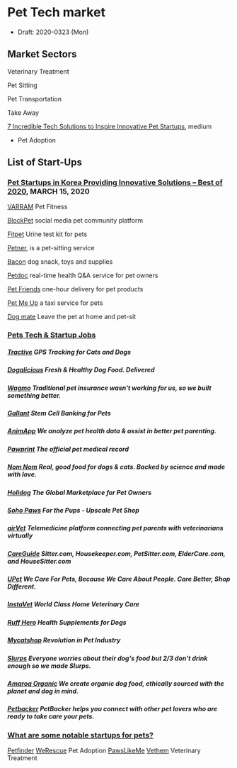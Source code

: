 # Pet Tech market

* Draft: 2020-0323 (Mon)



## Market Sectors

Veterinary Treatment

Pet Sitting

Pet Transportation

Take Away

[7 Incredible Tech Solutions to Inspire Innovative Pet Startups](https://medium.com/@stfalconcom/7-incredible-tech-solutions-to-inspire-innovative-pet-startups-979a5f26bc42), medium

+ Pet Adoption

## List of Start-Ups

### [Pet Startups in Korea Providing Innovative Solutions – Best of 2020](https://seoulz.com/pet-startups-in-korea-providing-innovative-solutions-best-of-2020/), MARCH 15, 2020

[VARRAM](https://varram.com/) Pet Fitness

[BlockPet](https://www.blockpet.io/) social media pet community platform

[Fitpet](http://fitpet.co.kr/) Urine test kit for pets

[Petner](https://petner.kr/), is a pet-sitting service

[Bacon](https://www.baconbox.co/) dog snack, toys and supplies

[Petdoc](https://www.petdoc-korea.com/) real-time health Q&A service for pet owners

[Pet Friends](https://www.pet-friends.co.kr/#/) one-hour delivery for pet products

[Pet Me Up](https://www.petmeup.co.kr/) a taxi service for pets

[Dog mate](https://www.dogmate.co.kr/) Leave the pet at home and pet-sit

### [Pets Tech & Startup Jobs](https://angel.co/pets/jobs)

##### **[Tractive](https://angel.co/company/tractive/jobs) GPS Tracking for Cats and Dogs**

##### **[Dogalicious](https://angel.co/company/dogalicious/jobs) Fresh & Healthy Dog Food. Delivered**

##### **[Wagmo](https://angel.co/company/meetwagmo/jobs) Traditional pet insurance wasn't working for us, so we built something better.**

##### **[Gallant](https://angel.co/company/gallant-5/jobs) Stem Cell Banking for Pets**

##### **[AnimApp](https://angel.co/company/animapp/jobs) We analyze pet health data & assist in better pet parenting.**

##### **[Pawprint](https://angel.co/company/pawprint/jobs) The official pet medical record**

##### **[Nom Nom](https://angel.co/company/nomnomnow/jobs) Real, good food for dogs & cats. Backed by science and made with love.**

##### **[Holidog](https://angel.co/company/holidog/jobs) The Global Marketplace for Pet Owners**

##### **[Soho Paws](https://angel.co/company/soho-paws/jobs) For the Pups - Upscale Pet Shop**

##### **[ airVet](https://angel.co/company/airvet-1/jobs) Telemedicine platform connecting pet parents with veterinarians virtually**

##### **[CareGuide](https://angel.co/company/careguide/jobs) Sitter.com, Housekeeper.com, PetSitter.com, ElderCare.com, and HouseSitter.com**

##### **[UPet](https://angel.co/company/upet-1/jobs) We Care For Pets, Because We Care About People. Care Better, Shop Different.**

##### **[InstaVet](https://angel.co/company/instavet/jobs) World Class Home Veterinary Care**

##### **[Ruff Hero](https://angel.co/company/ruff-hero/jobs) Health Supplements for Dogs**

##### **[Mycatshop](https://angel.co/company/mycatshop/jobs) Revolution in Pet Industry**

##### **[Slurps](https://angel.co/company/slurps/jobs) Everyone worries about their dog's food but 2/3 don't drink enough so we made Slurps.**

##### **[Amaroq Organic](https://angel.co/company/amaroq-organic/jobs) We create organic dog food, ethically sourced with the planet and dog in mind.**

##### **[Petbacker](https://angel.co/company/petbacker-1/jobs) PetBacker helps you connect with other pet lovers who are ready to take care your pets.**

### [What are some notable startups for pets?](https://www.quora.com/What-are-some-notable-startups-for-pets)
 [Petfinder](https://www.petfinder.com/)
 [WeRescue](http://werescue.pet/) Pet Adoption
 [PawsLikeMe](https://pawslikeme.com/)
 [Vethem](https://stfalcon.com/en/portfolio/vethem) Veterinary Treatment

